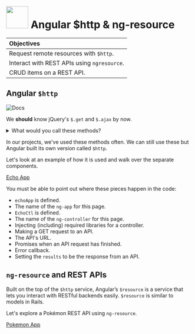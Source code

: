 # <img src="https://cloud.githubusercontent.com/assets/7833470/10899314/63829980-8188-11e5-8cdd-4ded5bcb6e36.png" height="60"> Angular $http & ng-resource

| Objectives |
| :--- |
| Request remote resources with `$http`. |
| Interact with REST APIs using `ngresource`. |
| CRUD items on a REST API. |

## Angular `$http`

![Docs](https://cloud.githubusercontent.com/assets/1329385/12429176/b05c7eea-be9d-11e5-8da4-18b968e8cd72.gif)

We **should** know jQuery's `$.get` and `$.ajax` by now.

<details>
  <summary>What would you call these methods?</summary>

  Methods which make remote HTTP calls asynchronously from our browser. They allow us to request information over HTTP without interrupting the UI thread.
</details>

In our projects, we've used these methods often. We can still use these but Angular built its own version called `$http`.

Let's look at an example of how it is used and walk over the separate components.

[Echo App](https://jsfiddle.net/eerwitt/wwo7vthb/)

You must be able to point out where these pieces happen in the code:

* `echoApp` is defined.
* The name of the `ng-app` for this page.
* `EchoCtl` is defined.
* The name of the `ng-controller` for this page.
* Injecting (including) required libraries for a controller.
* Making a GET request to an API.
* The API's URL.
* Promises when an API request has finished.
* Error callback.
* Setting the `results` to be the response from an API.

## `ng-resource` and REST APIs

Built on the top of the `$http` service, Angular’s `$resource` is a service that lets you interact with RESTful backends easily. `$resource` is similar to models in Rails.

Let's explore a Pokémon REST API using `ng-resource`.

[Pokemon App](http://jsfiddle.net/eerwitt/s50xs57x/)
